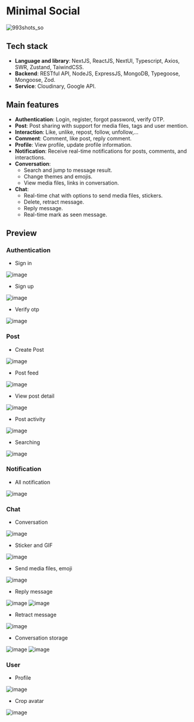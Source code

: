 # Minimal Social

![993shots_so](https://github.com/user-attachments/assets/c8a69bed-c055-44cd-a630-78dc220f6836)


## Tech stack

-   **Language and library**: NextJS, ReactJS, NextUI, Typescript, Axios, SWR, Zustand, TaiwindCSS.
-   **Backend**: RESTful API, NodeJS, ExpressJS, MongoDB, Typegoose, Mongoose, Zod.
-   **Service**: Cloudinary, Google API.

## Main features

-   **Authentication**: Login, register, forgot password, verify OTP.
-   **Post**: Post sharing with support for media files, tags and user mention.
-   **Interaction**: Like, unlike, repost, follow, unfollow,...
-   **Comment**: Comment, like post, reply comment.
-   **Profile**: View profile, update profile information.
-   **Notification**: Receive real-time notifications for posts, comments, and interactions.
-   **Conversation**:
    -   Search and jump to message result.
    -   Change themes and emojis.
    -   View media files, links in conversation.
-   **Chat**:
    -   Real-time chat with options to send media files, stickers.
    -   Delete, retract message.
    -   Reply message.
    -   Real-time mark as seen message.
 
## Preview
### Authentication

-   Sign in
  
![image](https://github.com/user-attachments/assets/1a0885f2-40f2-4c15-9add-324722eb1418)

-   Sign up

![image](https://github.com/user-attachments/assets/270b40f0-a87b-4ab6-b6bd-b5196fed79e3)

-   Verify otp

![image](https://github.com/user-attachments/assets/741de364-5d92-4c4a-a0a8-db593dc26b30)


### Post
-   Create Post
  
![image](https://github.com/user-attachments/assets/089f1682-f27b-4876-af3c-d0fac65ec0e5)

-   Post feed
  
![image](https://github.com/user-attachments/assets/d617b8ca-bbfb-4a1a-a420-90421d5f6f55)

-   View post detail
  
![image](https://github.com/user-attachments/assets/e3387e3e-bd67-4df9-b5a1-040a22015a25)

-   Post activity
  
![image](https://github.com/user-attachments/assets/003fc65a-258f-4a8e-b7c6-6c144cd9e446)

-   Searching
  
![image](https://github.com/user-attachments/assets/972d18e6-8fad-4421-9637-90e948e50689)


### Notification

-   All notification

![image](https://github.com/user-attachments/assets/54861d61-313f-4361-a801-395447e46238)



### Chat

-   Conversation

![image](https://github.com/user-attachments/assets/5f18af25-cf03-4018-a576-0e5745c3c250)

-   Sticker and GIF

![image](https://github.com/user-attachments/assets/aec09491-cdf7-4909-a716-8c1e476c8b07)

-   Send media files, emoji

![image](https://github.com/user-attachments/assets/9834b3b2-3ccf-4a49-bde3-d6b32fe74a1f)

-   Reply message

![image](https://github.com/user-attachments/assets/c2bb258e-74d5-4dfc-8798-72a10b7e1e57)
![image](https://github.com/user-attachments/assets/034d0fe9-6320-4a66-924f-eb83b5160845)

-   Retract message

![image](https://github.com/user-attachments/assets/a35fd450-9b95-4e61-9b4d-24aaca07c581)

-  Conversation storage

![image](https://github.com/user-attachments/assets/4298786a-3378-4efe-b4d7-14d597b5384b)
![image](https://github.com/user-attachments/assets/c60ded47-ce4f-43eb-a260-078b30a95e0b)


### User

-  Profile

![image](https://github.com/user-attachments/assets/17baf3b0-c12f-4a07-a0bd-14f735592055)

-  Crop avatar 

![image](https://github.com/user-attachments/assets/e5f1552c-5fb0-4953-a550-92da71775a15)









